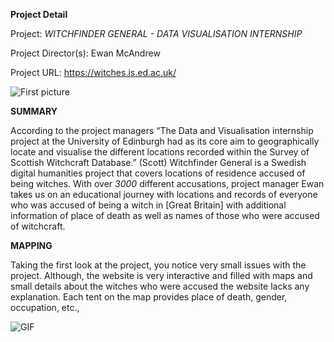 **Project Detail** 

Project: _WITCHFINDER GENERAL - DATA VISUALISATION INTERNSHIP_

Project Director(s): Ewan McAndrew

Project URL: https://witches.is.ed.ac.uk/

![First picture](https://AdaChicas3.github.io/Ada-Chicas-CNU/images/first.png)


**SUMMARY**
  
  
  According to the project managers “The Data and Visualisation internship project at the University of Edinburgh had as its core aim to geographically locate and visualise the different locations recorded within the Survey of Scottish Witchcraft Database.” (Scott) Witchfinder General is a Swedish digital humanities project that covers locations of residence accused of being witches. With over _3000_ different accusations, project manager Ewan takes us on an educational journey with locations and records of everyone who was accused of being a witch in [Great Britain] with additional information of place of death as well as names of those who were accused of witchcraft. 


**MAPPING** 


  Taking the first look at the project, you notice very small issues with the project. Although, the website is very interactive and filled with maps and small details about the witches who were accused the website lacks any explanation. Each tent on the map provides place of death, gender, occupation, etc., 


![GIF](https://github.com/AdaChicas3/Ada-Chicas-CNU/blob/images/video2.mp4.gif)
